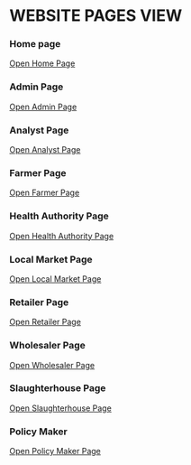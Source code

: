 # **WEBSITE PAGES VIEW**

### **Home page**
<a href="https://sabbir-404.github.io/meat_grid/Home-page/frontpage.html" target="_blank">Open Home Page</a>

### **Admin Page**
<a href="https://sabbir-404.github.io/meat_grid/Admin-page/admin-dashboard.html" target="_blank">Open Admin Page</a>

### **Analyst Page**
<a href="https://sabbir-404.github.io/meat_grid/Analyst/Dashboard.html" target="_blank">Open Analyst Page</a>

### **Farmer Page**
<a href="https://sabbir-404.github.io/meat_grid/Farmer/Dashboard.html" target="_blank">Open Farmer Page</a>

### **Health Authority Page**
<a href="https://sabbir-404.github.io/meat_grid/Health-Authority/Dashboard.html" target="_blank">Open Health Authority Page</a>

### **Local Market Page**
<a href="https://sabbir-404.github.io/meat_grid/Local-market/Ldashboard.html" target="_blank">Open Local Market Page</a>

### **Retailer Page**
<a href="https://sabbir-404.github.io/meat_grid/Retailer/Rdashboard.html" target="_blank">Open Retailer Page</a>

### **Wholesaler Page**
<a href="https://sabbir-404.github.io/meat_grid/Wholesale/dashboard.html" target="_blank">Open Wholesaler Page</a>

### **Slaughterhouse Page**
<a href="https://sabbir-404.github.io/meat_grid/Slaughterhouse/Dashboard.html" target="_blank">Open Slaughterhouse Page</a>

### **Policy Maker**
<a href="https://sabbir-404.github.io/meat_grid/Policy-Maker/Dashboard.html" target="_blank">Open Policy Maker Page</a>
